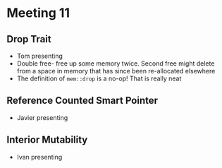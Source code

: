 # Meeting 11

## Drop Trait

* Tom presenting
* Double free- free up some memory twice. Second free might delete from a space in memory that has since been re-allocated elsewhere
* The definition of `mem::drop` is a no-op! That is really neat

## Reference Counted Smart Pointer

* Javier presenting

## Interior Mutability

* Ivan presenting
